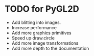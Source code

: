 # TODO for PyGL2D #

  * Add blitting into images.
  * Increase performance
  * Add more graphics primitives
  * Speed up draw.circle
  * Add more image transformations
  * Add more depth to the documentation